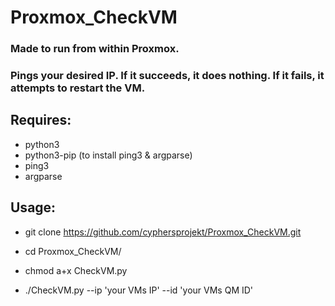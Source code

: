 # Proxmox_CheckVM

### Made to run from within Proxmox.
### Pings your desired IP. If it succeeds, it does nothing. If it fails, it attempts to restart the VM.

## Requires:

* python3
* python3-pip (to install ping3 & argparse)
* ping3
* argparse

## Usage:

* git clone https://github.com/cyphersprojekt/Proxmox_CheckVM.git
* cd Proxmox_CheckVM/
* chmod a+x CheckVM.py

* ./CheckVM.py --ip 'your VMs IP' --id 'your VMs QM ID'